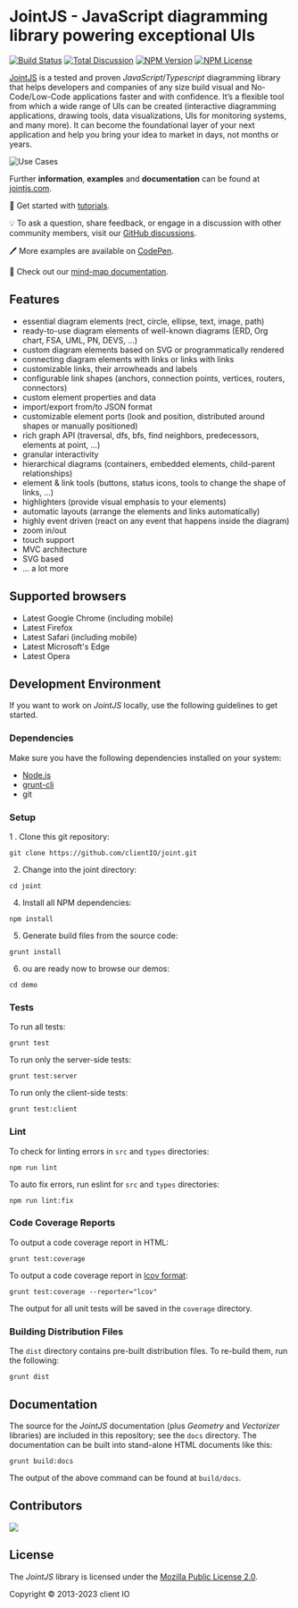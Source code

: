 # JointJS - JavaScript diagramming library powering exceptional UIs

[![Build Status](https://travis-ci.com/clientIO/joint.svg?branch=master)](https://travis-ci.com/clientIO/joint)
[![Total Discussion](https://img.shields.io/github/discussions/badges/shields)](https://github.com/clientIO/joint/discussions)
[![NPM Version](https://img.shields.io/npm/v/jointjs)](https://www.npmjs.com/package/jointjs)
[![NPM License](https://img.shields.io/npm/l/jointjs?color=blue)](https://github.com/clientIO/joint/blob/master/LICENSE)

 [JointJS](https://jointjs.com) is a tested and proven  *JavaScript*/*Typescript* diagramming library that helps developers and companies of any size build visual and No-Code/Low-Code applications faster and with confidence. It’s a flexible tool from which a wide range of UIs can be created (interactive diagramming applications, drawing tools, data visualizations, UIs for monitoring systems, and many more). It can become the foundational layer of your next application and help you bring your idea to market in days, not months or years.

![Use Cases](https://user-images.githubusercontent.com/3967880/200360293-808f148c-32af-4f46-bec1-b4ae4e1592a0.jpg)

Further **information**, **examples** and **documentation** can be found at [jointjs.com](https://jointjs.com).

:1234: Get started with [tutorials](https://resources.jointjs.com/tutorial).

:bulb: To ask a question, share feedback, or engage in a discussion with other community members, visit our [GitHub discussions](https://github.com/clientIO/joint/discussions).

:pen: More examples are available on [CodePen](https://codepen.io/jointjs).

:book: Check out our [mind-map documentation](https://resources.jointjs.com/mmap/joint.html).

## Features

* essential diagram elements (rect, circle, ellipse, text, image, path)
* ready-to-use diagram elements of well-known diagrams (ERD, Org chart, FSA, UML, PN, DEVS, ...)
* custom diagram elements based on SVG or programmatically rendered
* connecting diagram elements with links or links with links
* customizable links, their arrowheads and labels
* configurable link shapes (anchors, connection points, vertices, routers, connectors)
* custom element properties and data
* import/export from/to JSON format
* customizable element ports (look and position, distributed around shapes or manually positioned)
* rich graph API (traversal, dfs, bfs, find neighbors, predecessors, elements at point, ...)
* granular interactivity
* hierarchical diagrams (containers, embedded elements, child-parent relationships)
* element & link tools (buttons, status icons, tools to change the shape of links, ...)
* highlighters (provide visual emphasis to your elements)
* automatic layouts (arrange the elements and links automatically)
* highly event driven (react on any event that happens inside the diagram)
* zoom in/out
* touch support
* MVC architecture
* SVG based
* ... a lot more


## Supported browsers

* Latest Google Chrome (including mobile)
* Latest Firefox
* Latest Safari (including mobile)
* Latest Microsoft's Edge
* Latest Opera

## Development Environment

If you want to work on *JointJS* locally, use the following guidelines to get started.

### Dependencies

Make sure you have the following dependencies installed on your system:
* [Node.js](https://nodejs.org/)
* [grunt-cli](http://gruntjs.com/using-the-cli)
* git

### Setup

1 . Clone this git repository:
```
git clone https://github.com/clientIO/joint.git
```

2. Change into the joint directory:
```
cd joint
```

4. Install all NPM dependencies:
```
npm install
```

5. Generate build files from the source code:
```
grunt install
```

6. ou are ready now to browse our demos:
```
cd demo
```

### Tests

To run all tests:
```
grunt test
```

To run only the server-side tests:
```
grunt test:server
```

To run only the client-side tests:
```
grunt test:client
```


### Lint

To check for linting errors in `src` and `types` directories:

```
npm run lint
```

To auto fix errors, run eslint for `src` and `types` directories:

```
npm run lint:fix
```

### Code Coverage Reports

To output a code coverage report in HTML:
```
grunt test:coverage
```

To output a code coverage report in [lcov format](http://ltp.sourceforge.net/coverage/lcov/geninfo.1.php):
```
grunt test:coverage --reporter="lcov"
```

The output for all unit tests will be saved in the `coverage` directory.


### Building Distribution Files

The `dist` directory contains pre-built distribution files. To re-build them, run the following:
```
grunt dist
```


## Documentation

The source for the *JointJS* documentation (plus *Geometry* and *Vectorizer* libraries) are included in this repository; see the `docs` directory. The documentation can be built into stand-alone HTML documents like this:
```
grunt build:docs
```
The output of the above command can be found at `build/docs`.


## Contributors

<a href="https://github.com/clientIO/joint/graphs/contributors">
  <img src="https://contrib.rocks/image?repo=clientIO/joint" />
</a>


## License

The *JointJS* library is licensed under the [Mozilla Public License 2.0](https://github.com/clientIO/joint/blob/master/LICENSE).

Copyright © 2013-2023 client IO
